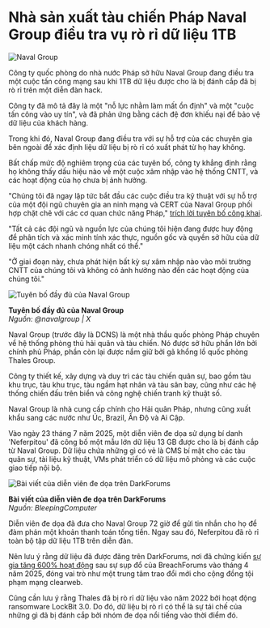 # Nhà sản xuất tàu chiến Pháp Naval Group điều tra vụ rò rỉ dữ liệu 1TB

![Naval Group](https://www.bleepstatic.com/content/hl-images/2025/07/28/nava-group.jpg)

Công ty quốc phòng do nhà nước Pháp sở hữu Naval Group đang điều tra một cuộc tấn công mạng sau khi 1TB dữ liệu được cho là bị đánh cắp đã bị rò rỉ trên một diễn đàn hack.

Công ty đã mô tả đây là một "nỗ lực nhằm làm mất ổn định" và một "cuộc tấn công vào uy tín", và đã phản ứng bằng cách đệ đơn khiếu nại để bảo vệ dữ liệu của khách hàng.

Trong khi đó, Naval Group đang điều tra với sự hỗ trợ của các chuyên gia bên ngoài để xác định liệu dữ liệu bị rò rỉ có xuất phát từ họ hay không.

Bất chấp mức độ nghiêm trọng của các tuyên bố, công ty khẳng định rằng họ không thấy dấu hiệu nào về một cuộc xâm nhập vào hệ thống CNTT, và các hoạt động của họ chưa bị ảnh hưởng.

"Chúng tôi đã ngay lập tức bắt đầu các cuộc điều tra kỹ thuật với sự hỗ trợ của một đội ngũ chuyên gia an ninh mạng và CERT của Naval Group phối hợp chặt chẽ với các cơ quan chức năng Pháp," [trích lời tuyên bố công khai](https://x.com/navalgroup/status/1949149936294998040).

"Tất cả các đội ngũ và nguồn lực của chúng tôi hiện đang được huy động để phân tích và xác minh tính xác thực, nguồn gốc và quyền sở hữu của dữ liệu một cách nhanh chóng nhất có thể."

"Ở giai đoạn này, chưa phát hiện bất kỳ sự xâm nhập nào vào môi trường CNTT của chúng tôi và không có ảnh hưởng nào đến các hoạt động của chúng tôi."

![Tuyên bố đầy đủ của Naval Group](https://www.bleepstatic.com/images/news/u/1220909/2025/July/statement.jpg)

**Tuyên bố đầy đủ của Naval Group**  
_Nguồn: @navalgroup | X_

Naval Group (trước đây là DCNS) là một nhà thầu quốc phòng Pháp chuyên về hệ thống phòng thủ hải quân và tàu chiến. Nó được sở hữu phần lớn bởi chính phủ Pháp, phần còn lại được nắm giữ bởi gã khổng lồ quốc phòng Thales Group.

Công ty thiết kế, xây dựng và duy trì các tàu chiến quân sự, bao gồm tàu khu trục, tàu khu trục, tàu ngầm hạt nhân và tàu sân bay, cũng như các hệ thống chiến đấu trên biển và công nghệ chiến tranh kỹ thuật số.

Naval Group là nhà cung cấp chính cho Hải quân Pháp, nhưng cũng xuất khẩu sang các nước như Úc, Brazil, Ấn Độ và Ai Cập.

Vào ngày 23 tháng 7 năm 2025, một diễn viên đe dọa sử dụng bí danh 'Neferpitou' đã công bố một mẫu lớn dữ liệu 13 GB được cho là bị đánh cắp từ Naval Group. Dữ liệu chứa những gì có vẻ là CMS bí mật cho các tàu quân sự, tài liệu kỹ thuật, VMs phát triển có dữ liệu mô phỏng và các cuộc giao tiếp nội bộ.

![Bài viết của diễn viên đe dọa trên DarkForums](https://www.bleepstatic.com/images/news/u/1220909/2025/July/darkforums.jpg)

**Bài viết của diễn viên đe dọa trên DarkForums**  
_Nguồn: BleepingComputer_

Diễn viên đe dọa đã đưa cho Naval Group 72 giờ để gửi tin nhắn cho họ để đàm phán một khoản thanh toán tống tiền. Ngay sau đó, Neferpitou đã rò rỉ toàn bộ tập dữ liệu 1TB trên diễn đàn.

Nên lưu ý rằng dữ liệu đã được đăng trên DarkForums, nơi đã chứng kiến [sự gia tăng 600% hoạt động](https://www.kelacyber.com/blog/darkforums-chronicles/) sau sự sụp đổ của BreachForums vào tháng 4 năm 2025, đóng vai trò như một trung tâm trao đổi mới cho cộng đồng tội phạm mạng clearweb.

Cũng cần lưu ý rằng Thales đã bị rò rỉ dữ liệu vào năm 2022 bởi hoạt động ransomware LockBit 3.0. Do đó, dữ liệu bị rò rỉ có thể là sự tái chế của những gì đã bị đánh cắp bởi nhóm đe dọa nổi tiếng vào thời điểm đó.